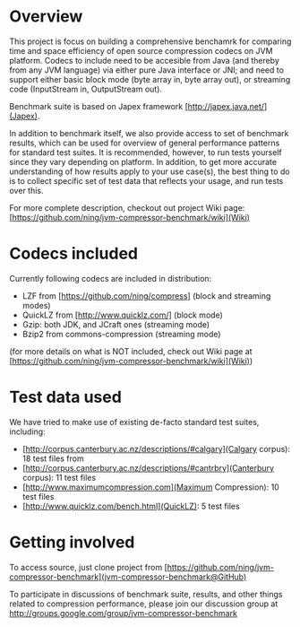 # Overview

This project is focus on building a comprehensive benchamrk for comparing time and space efficiency of open source compression codecs on JVM platform.
Codecs to include need to be accesible from Java (and thereby from any JVM language) via either pure Java interface or JNI; and need to support either basic block mode (byte array in, byte array out), or streaming code (InputStream in, OutputStream out).

Benchmark suite is based on Japex framework [http://japex.java.net/](Japex).

In addition to benchmark itself, we also provide access to set of benchmark results, which can be used for overview of general performance patterns for standard test suites. It is recommended, however, to run tests yourself since they vary depending on platform. In addition, to get more accurate understanding of how results apply to your use case(s), the best thing to do is to collect specific set of test data that reflects your usage, and run tests over this.

For more complete description, checkout out project Wiki page: [https://github.com/ning/jvm-compressor-benchmark/wiki](Wiki)

# Codecs included

Currently following codecs are included in distribution:

* LZF from [https://github.com/ning/compress] (block and streaming modes)
* QuickLZ from [http://www.quicklz.com/] (block mode)
* Gzip: both JDK, and JCraft ones (streaming mode)
* Bzip2 from commons-compression (streaming mode)

(for more details on what is NOT included, check out Wiki page at [https://github.com/ning/jvm-compressor-benchmark/wiki](Wiki))

# Test data used

We have tried to make use of existing de-facto standard test suites, including:

* [http://corpus.canterbury.ac.nz/descriptions/#calgary](Calgary corpus): 18 test files from
* [http://corpus.canterbury.ac.nz/descriptions/#cantrbry](Canterbury corpus): 11 test files
* [http://www.maximumcompression.com](Maximum Compression): 10 test files
* [http://www.quicklz.com/bench.html](QuickLZ): 5 test files

# Getting involved

To access source, just clone project from [https://github.com/ning/jvm-compressor-benchmark](jvm-compressor-benchmark@GitHub)

To participate in discussions of benchmark suite, results, and other things related to compression performance, please join our discussion group at http://groups.google.com/group/jvm-compressor-benchmark

